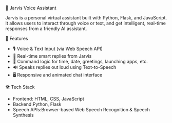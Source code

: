 🤖 Jarvis Voice Assistant

Jarvis is a personal virtual assistant built with Python, Flask, and JavaScript. It allows users to interact through voice or text, and get intelligent, real-time responses from a friendly AI assistant.

🚀 Features

- 🎙️ Voice & Text Input (via Web Speech API)
- 💬 Real-time smart replies from Jarvis
- 🧠 Command logic for time, date, greetings, launching apps, etc.
- 🔊 Speaks replies out loud using Text-to-Speech
- 🖥️ Responsive and animated chat interface

🛠️ Tech Stack

- Frontend: HTML, CSS, JavaScript
- Backend:Python, Flask
- Speech APIs:Browser-based Web Speech Recognition & Speech Synthesis


